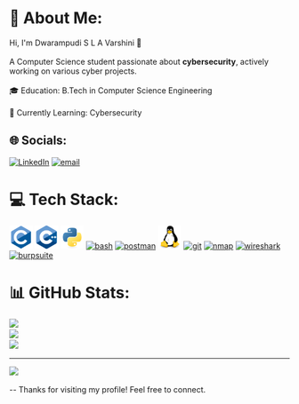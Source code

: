 # 💫 About Me:
 Hi, I'm Dwarampudi S L A Varshini 👋<br><br>A Computer Science student passionate about **cybersecurity**, actively working on various cyber projects.<br><br>🎓 Education: B.Tech in Computer Science Engineering<br><br>🚀 Currently Learning: Cybersecurity<br>

## 🌐 Socials:
[![LinkedIn](https://img.shields.io/badge/LinkedIn-%230077B5.svg?logo=linkedin&logoColor=white)](https://linkedin.com/in/https://www.linkedin.com/in/amrutha-varshini-dwarampudi-a42a37252/) [![email](https://img.shields.io/badge/Email-D14836?logo=gmail&logoColor=white)](mailto:amruthavarshinidwarampudi@gmail.com) 

# 💻 Tech Stack:
<p>
  <a target="_blank" href="https://raw.githubusercontent.com/devicons/devicon/master/icons/c/c-original.svg" style="display: inline-block;">
    <img src="https://raw.githubusercontent.com/devicons/devicon/master/icons/c/c-original.svg" alt="c" width="42" height="42" />
  </a>
  <a target="_blank" href="https://raw.githubusercontent.com/devicons/devicon/master/icons/cplusplus/cplusplus-original.svg" style="display: inline-block;">
    <img src="https://raw.githubusercontent.com/devicons/devicon/master/icons/cplusplus/cplusplus-original.svg" alt="cplusplus" width="42" height="42" />
  </a>
  <a target="_blank" href="https://raw.githubusercontent.com/devicons/devicon/master/icons/python/python-original.svg" style="display: inline-block;">
    <img src="https://raw.githubusercontent.com/devicons/devicon/master/icons/python/python-original.svg" alt="python" width="42" height="42" />
  </a>
  <a target="_blank" href="https://www.vectorlogo.zone/logos/gnu_bash/gnu_bash-icon.svg" style="display: inline-block;">
    <img src="https://www.vectorlogo.zone/logos/gnu_bash/gnu_bash-icon.svg" alt="bash" width="42" height="42" />
  </a>
  <a target="_blank" href="https://www.vectorlogo.zone/logos/getpostman/getpostman-icon.svg" style="display: inline-block;">
    <img src="https://www.vectorlogo.zone/logos/getpostman/getpostman-icon.svg" alt="postman" width="42" height="42" />
  </a>
  <a target="_blank" href="https://raw.githubusercontent.com/devicons/devicon/master/icons/linux/linux-original.svg" style="display: inline-block;">
    <img src="https://raw.githubusercontent.com/devicons/devicon/master/icons/linux/linux-original.svg" alt="linux" width="42" height="42" />
  </a>
  <a target="_blank" href="https://www.vectorlogo.zone/logos/git-scm/git-scm-icon.svg" style="display: inline-block;">
    <img src="https://www.vectorlogo.zone/logos/git-scm/git-scm-icon.svg" alt="git" width="42" height="42" />
  </a>
  <a target="_blank" href="https://nmap.org" style="display: inline-block;">
    <img src="https://encrypted-tbn0.gstatic.com/images?q=tbn:ANd9GcTLoHn47twgBr93jtSyFJYyCQ1_vcIY-spHoA&s" alt="nmap" width="42" height="42" />
  </a>
  <a target="_blank" href="https://www.wireshark.org" style="display: inline-block;">
    <img src="https://cdn.neowin.com/news/images/uploaded/2014/09/wireshark_story.jpg" alt="wireshark" width="42" height="42" />
  </a>
  <a target="_blank" href="https://portswigger.net/burp" style="display: inline-block;">
    <img src="https://encrypted-tbn0.gstatic.com/images?q=tbn:ANd9GcRIXaO9ANXtF8I2BWZA70c4H63QOhsbtihSiQ&s" alt="burpsuite" width="42" height="42" />
  </a>
</p>



# 📊 GitHub Stats:
![](https://github-readme-stats.vercel.app/api?username=Varshini1905&theme=dark&hide_border=false&include_all_commits=true&count_private=true)<br/>
![](https://nirzak-streak-stats.vercel.app/?user=Varshini1905&theme=dark&hide_border=false)<br/>
![](https://github-readme-stats.vercel.app/api/top-langs/?username=Varshini1905&theme=dark&hide_border=false&include_all_commits=true&count_private=true&layout=compact)

---
[![](https://visitcount.itsvg.in/api?id=Varshini1905&icon=0&color=0)](https://visitcount.itsvg.in)

--
Thanks for visiting my profile! Feel free to connect.
